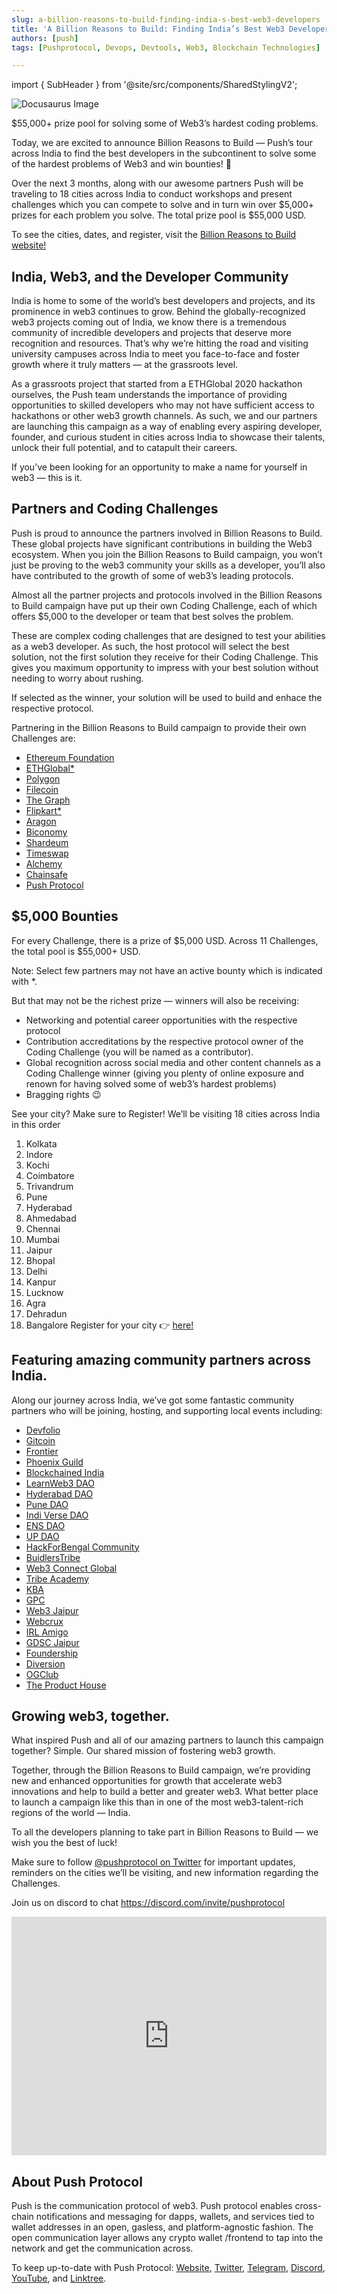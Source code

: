```yaml
---
slug: a-billion-reasons-to-build-finding-india-s-best-web3-developers
title: 'A Billion Reasons to Build: Finding India’s Best Web3 Developers 🇮🇳'
authors: [push]
tags: [Pushprotocol, Devops, Devtools, Web3, Blockchain Technologies]

---
```


import { SubHeader } from '@site/src/components/SharedStylingV2';

![Docusaurus Image](./cover-image.png)

<!--truncate-->

<SubHeader>
    $55,000+ prize pool for solving some of Web3’s hardest coding problems.
</SubHeader>

Today, we are excited to announce Billion Reasons to Build — Push’s tour across India to find the best developers in the subcontinent to solve some of the hardest problems of Web3 and win bounties! 🎉

Over the next 3 months, along with our awesome partners Push will be traveling to 18 cities across India to conduct workshops and present challenges which you can compete to solve and in turn win over $5,000+ prizes for each problem you solve. The total prize pool is $55,000 USD.

To see the cities, dates, and register, visit the [Billion Reasons to Build website!](https://push.org/brb)

## India, Web3, and the Developer Community
India is home to some of the world’s best developers and projects, and its prominence in web3 continues to grow. Behind the globally-recognized web3 projects coming out of India, we know there is a tremendous community of incredible developers and projects that deserve more recognition and resources. That’s why we’re hitting the road and visiting university campuses across India to meet you face-to-face and foster growth where it truly matters — at the grassroots level.

As a grassroots project that started from a ETHGlobal 2020 hackathon ourselves, the Push team understands the importance of providing opportunities to skilled developers who may not have sufficient access to hackathons or other web3 growth channels. As such, we and our partners are launching this campaign as a way of enabling every aspiring developer, founder, and curious student in cities across India to showcase their talents, unlock their full potential, and to catapult their careers.

If you’ve been looking for an opportunity to make a name for yourself in web3 — this is it.

## Partners and Coding Challenges
Push is proud to announce the partners involved in Billion Reasons to Build. These global projects have significant contributions in building the Web3 ecosystem. When you join the Billion Reasons to Build campaign, you won’t just be proving to the web3 community your skills as a developer, you’ll also have contributed to the growth of some of web3’s leading protocols.

Almost all the partner projects and protocols involved in the Billion Reasons to Build campaign have put up their own Coding Challenge, each of which offers $5,000 to the developer or team that best solves the problem.

These are complex coding challenges that are designed to test your abilities as a web3 developer. As such, the host protocol will select the best solution, not the first solution they receive for their Coding Challenge. This gives you maximum opportunity to impress with your best solution without needing to worry about rushing.

If selected as the winner, your solution will be used to build and enhace the respective protocol.

Partnering in the Billion Reasons to Build campaign to provide their own Challenges are:

- <a target="_blank" rel="noopener noreferrer" href="https://ethereum.org/en/foundation/">Ethereum Foundation</a>
- <a target="_blank" rel="noopener noreferrer" href="https://ethglobal.com/">ETHGlobal*</a>
- <a target="_blank" rel="noopener noreferrer" href="https://polygon.technology/">Polygon</a>
- <a target="_blank" rel="noopener noreferrer" href="https://filecoin.io/">Filecoin</a>
- <a target="_blank" rel="noopener noreferrer" href="https://thegraph.com/">The Graph</a>
- <a target="_blank" rel="noopener noreferrer" href="https://www.flipkart.com/">Flipkart*</a>
- <a target="_blank" rel="noopener noreferrer" href="https://aragon.org/">Aragon</a>
- <a target="_blank" rel="noopener noreferrer" href="https://www.biconomy.io/">Biconomy</a>
- <a target="_blank" rel="noopener noreferrer" href="https://shardeum.org/">Shardeum</a>
- <a target="_blank" rel="noopener noreferrer" href="https://timeswap.io/">Timeswap</a>
- <a target="_blank" rel="noopener noreferrer" href="https://www.alchemy.com/">Alchemy</a>
- <a target="_blank" rel="noopener noreferrer" href="https://chainsafe.io/">Chainsafe</a>
- <a target="_blank" rel="noopener noreferrer" href="https://push.org/">Push Protocol</a>

## $5,000 Bounties
For every Challenge, there is a prize of $5,000 USD. Across 11 Challenges, the total pool is $55,000+ USD.

Note: Select few partners may not have an active bounty which is indicated with *.

But that may not be the richest prize — winners will also be receiving:

- Networking and potential career opportunities with the respective protocol
- Contribution accreditations by the respective protocol owner of the Coding Challenge (you will be named as a contributor).
- Global recognition across social media and other content channels as a Coding Challenge winner (giving you plenty of online exposure and renown for having solved some of web3’s hardest problems)
- Bragging rights 😉


 See your city? Make sure to Register!
We’ll be visiting 18 cities across India in this order

1. Kolkata
2. Indore
3. Kochi
4. Coimbatore
5. Trivandrum
6. Pune
7. Hyderabad
8. Ahmedabad
9. Chennai
10. Mumbai
11. Jaipur
12. Bhopal
13. Delhi
14. Kanpur
15. Lucknow
16. Agra
17. Dehradun
18. Bangalore
Register for your city 👉 [here!](https://push.org/brb)

## Featuring amazing community partners across India.
Along our journey across India, we’ve got some fantastic community partners who will be joining, hosting, and supporting local events including:

- <a target="_blank" rel="noopener noreferrer" href="https://twitter.com/devfolio">Devfolio</a>
- <a target="_blank" rel="noopener noreferrer" href="https://twitter.com/gitcoin">Gitcoin</a>
- <a target="_blank" rel="noopener noreferrer" href="https://twitter.com/FrontierDotXYZ">Frontier</a>
- <a target="_blank" rel="noopener noreferrer" href="https://twitter.com/PhoenixGuildHQ">Phoenix Guild</a>
- <a target="_blank" rel="noopener noreferrer" href="https://twitter.com/blockchainedind">Blockchained India</a>
- <a target="_blank" rel="noopener noreferrer" href="https://twitter.com/LearnWeb3DAO">LearnWeb3 DAO</a>
- <a target="_blank" rel="noopener noreferrer" href="https://twitter.com/HyderabadDAO">Hyderabad DAO</a>
- <a target="_blank" rel="noopener noreferrer" href="https://twitter.com/pune_dao">Pune DAO</a>
- <a target="_blank" rel="noopener noreferrer" href="https://twitter.com/indi_verse_dao">Indi Verse DAO</a>
- <a target="_blank" rel="noopener noreferrer" href="https://twitter.com/ENS_DAO">ENS DAO</a>
- <a target="_blank" rel="noopener noreferrer" href="https://twitter.com/uttarpradeshdao">UP DAO</a>
- <a target="_blank" rel="noopener noreferrer" href="https://twitter.com/hack4bengal">HackForBengal Community</a>
- <a target="_blank" rel="noopener noreferrer" href="https://twitter.com/BuidlersTribe">BuidlersTribe</a>
- <a target="_blank" rel="noopener noreferrer" href="https://twitter.com/DevRelLabs">Web3 Connect Global</a>
- <a target="_blank" rel="noopener noreferrer" href="https://twitter.com/tribeacademy_in">Tribe Academy</a>
- <a target="_blank" rel="noopener noreferrer" href="https://twitter.com/kbaiiitmk">KBA</a>
- <a target="_blank" rel="noopener noreferrer" href="https://twitter.com/GPC_xyz">GPC</a>
- <a target="_blank" rel="noopener noreferrer" href="https://twitter.com/web3jaipur">Web3 Jaipur</a>
- <a target="_blank" rel="noopener noreferrer" href="https://twitter.com/webcruxx">Webcrux</a>
- <a target="_blank" rel="noopener noreferrer" href="https://twitter.com/irl_amigo">IRL Amigo</a>
- <a target="_blank" rel="noopener noreferrer" href="https://twitter.com/gdscmuj">GDSC Jaipur</a>
- <a target="_blank" rel="noopener noreferrer" href="https://twitter.com/FoundershipHQ">Foundership</a>
- <a target="_blank" rel="noopener noreferrer" href="https://twitter.com/Diversion2k23">Diversion</a>
- <a target="_blank" rel="noopener noreferrer" href="https://twitter.com/OgclubDAO">OGClub</a>
- <a target="_blank" rel="noopener noreferrer" href="https://twitter.com/0xTPH">The Product House</a>

## Growing web3, together.
What inspired Push and all of our amazing partners to launch this campaign together? Simple. Our shared mission of fostering web3 growth.

Together, through the Billion Reasons to Build campaign, we’re providing new and enhanced opportunities for growth that accelerate web3 innovations and help to build a better and greater web3. What better place to launch a campaign like this than in one of the most web3-talent-rich regions of the world — India.

To all the developers planning to take part in Billion Reasons to Build — we wish you the best of luck!

Make sure to follow [@pushprotocol on Twitter](https://twitter.com/pushprotocol) for important updates, reminders on the cities we’ll be visiting, and new information regarding the Challenges.

Join us on discord to chat https://discord.com/invite/pushprotocol

<iframe width="100%" height="382" src="https://www.youtube.com/embed/wzAeKoZ5tGk" title="Announcing Billion Reasons to Build - India Dev Tour 🇮🇳" frameborder="0" allow="accelerometer; autoplay; clipboard-write; encrypted-media; gyroscope; picture-in-picture; web-share" allowfullscreen></iframe>
    

## About Push Protocol

Push is the communication protocol of web3. Push protocol enables cross-chain notifications and messaging for dapps, wallets, and services tied to wallet addresses in an open, gasless, and platform-agnostic fashion. The open communication layer allows any crypto wallet /frontend to tap into the network and get the communication across.

To keep up-to-date with Push Protocol: [Website](https://push.org/), [Twitter](https://twitter.com/pushprotocol), [Telegram](https://t.me/epnsproject), [Discord](https://discord.gg/pushprotocol), [YouTube](https://www.youtube.com/c/EthereumPushNotificationService), and [Linktree](https://linktr.ee/pushprotocol).